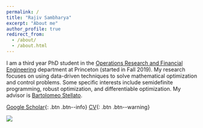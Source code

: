 ```yaml
---
permalink: /
title: "Rajiv Sambharya"
excerpt: "About me"
author_profile: true
redirect_from: 
  - /about/
  - /about.html
---
```


I am a third year PhD student in the [Operations Research and Financial Engineering](https://orfe.princeton.edu) department at Princeton (started in Fall 2019).  My research focuses on using data-driven techniques to solve mathematical optimization and control problems.  Some specific interests include semidefinite programming, robust optimization, and differentiable optimization.  My advisor is [Bartolomeo Stellato](https://stellato.io).

[Google Scholar](https://scholar.google.com/citations?user=2FZJ820AAAAJ&hl=en){: .btn .btn--info}
[CV]({{rajivsambharya.github.io}}/files/CV.pdf){: .btn .btn--warning}

![]({{rajivsambharya.github.io}}/images/princeton_logo.png)




